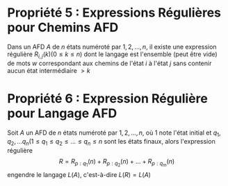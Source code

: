 # Propriété 5 : Expressions Régulières pour Chemins AFD
Dans un AFD $A$ de $n$ états numéroté par $1,2,\dots,n$, il existe une expression régulière $R_{i,j}(k)(0\leq k\leq n)$ dont le langage est l'ensemble (peut être vide) de mots $w$ correspondant aux chemins de l'état $i$ à l'état $j$ sans contenir aucun état intermédiaire $>k$

# Propriété 6 : Expression Régulière pour Langage AFD
Soit $A$ un AFD de $n$ états numéroté par $1,2,\dots,n$, où 1 note l'état initial et $q_{1},q_{2},\dots q_{n} (1 \leq q_{1}\leq q_{2}\leq \dots\leq q_{n}\leq n$ sont les états finaux, alors l'expression régulière
$$R=R_{p:q_{1}}(n)+R_{p:q_{2}}(n)+\dots+R_{p:q_{m}}(n)$$
engendre le langage $L(A)$, c'est-à-dire $L(R)=L(A)$